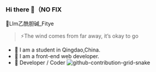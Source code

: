 ### Hi there 👋（NO FIX
🚀LIm乙酰胆碱_Fitye
>⚡The wind comes from far away, it’s okay to go
>
- 🔭 I am a student in Qingdao,China.
- 🌱 I am a front-end web developer.
- 👯 Developer / Coder
![github-contribution-grid-snake](https://user-images.githubusercontent.com/63393725/198955172-0ea24eb0-9623-4dd8-8306-4f8795a33fee.svg)

<!--
**Fitye/Fitye** is a ✨ _special_ ✨ repository because its `README.md` (this file) appears on your GitHub profile.

Here are some ideas to get you started:

- 🔭 I’m currently working on ...
- 🌱 I’m currently learning ...
- 👯 I’m looking to collaborate on ...
- 🤔 I’m looking for help with ...
- 💬 Ask me about ...
- 📫 How to reach me: ...
- 😄 Pronouns: ...
- ⚡ Fun fact: ...
-->
      
